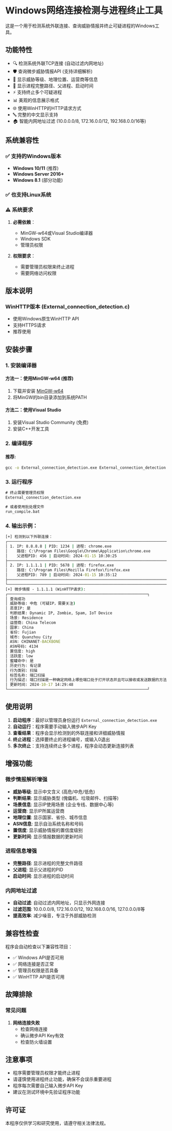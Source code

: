 # Windows网络连接检测与进程终止工具

这是一个用于检测系统外联连接、查询威胁情报并终止可疑进程的Windows工具。

## 功能特性

- 🔍 检测系统外联TCP连接 (自动过滤内网地址)
- 🛡️ 查询微步威胁情报API (支持详细解析)
- 🎯 显示威胁等级、地理位置、运营商等信息
- 📍 显示进程完整路径、父进程、启动时间
- ⚡ 支持终止多个可疑进程
- 📊 美观的信息展示格式
- 🌐 使用WinHTTP的HTTP请求方式
- 🔤 完整的中文显示支持
- 🏠 智能内网地址过滤 (10.0.0.0/8, 172.16.0.0/12, 192.168.0.0/16等)

## 系统兼容性

### ✅ 支持的Windows版本

- **Windows 10/11** (推荐)
- **Windows Server 2016+**
- **Windows 8.1** (部分功能)

### ✅ 也支持Linux系统

### ⚠️ 系统要求

1. **必需依赖**：
   - MinGW-w64或Visual Studio编译器
   - Windows SDK
   - 管理员权限

2. **权限要求**：
   - 需要管理员权限来终止进程
   - 需要网络访问权限

## 版本说明

### WinHTTP版本 (External_connection_detection.c)
- 使用Windows原生WinHTTP API
- 支持HTTPS请求
- 推荐使用

## 安装步骤

### 1. 安装编译器

#### 方法一：使用MinGW-w64 (推荐)
1. 下载并安装 [MinGW-w64](https://www.mingw-w64.org/downloads/)
2. 将MinGW的bin目录添加到系统PATH

#### 方法二：使用Visual Studio
1. 安装Visual Studio Community (免费)
2. 安装C++开发工具

### 2. 编译程序

#### 推荐:
```cmd
gcc -o External_connection_detection.exe External_connection_detection.c utils.c threatbook_api.c -lws2_32 -liphlpapi -lpsapi -lwinhttp
```

### 3. 运行程序

```cmd
# 终止需要管理员权限
External_connection_detection.exe

# 或者使用批处理文件
run_compile.bat
```

### 4. 输出示例：
```cmd
[+] 检测到以下外联连接：
┌─────────────────────────────────────────────────────────────────────────────────────┐
│ 1. IP: 8.8.8.8 | PID: 1234 | 进程: chrome.exe
│    路径: C:\Program Files\Google\Chrome\Application\chrome.exe
│    父进程PID: 456 | 启动时间: 2024-01-15 10:30:25
├─────────────────────────────────────────────────────────────────────────────────────┤
│ 2. IP: 1.1.1.1 | PID: 5678 | 进程: firefox.exe
│    路径: C:\Program Files\Mozilla Firefox\firefox.exe
│    父进程PID: 789 | 启动时间: 2024-01-15 10:35:12
├─────────────────────────────────────────────────────────────────────────────────────┤
└─────────────────────────────────────────────────────────────────────────────────────┘
[+] 微步情报 - 1.1.1.1 (WinHTTP请求):
┌─────────────────────────────────────────────────────────────┐
│ 查询成功
│ 威胁等级: 中危 (可疑IP，需要关注)
│ 恶意IP: 是
│ 判断结果: Dynamic IP, Zombie, Spam, IoT Device
│ 场景: Residence
│ 运营商: China Telecom
│ 国家: China
│ 省份: Fujian
│ 城市: Quanzhou City
│ ASN: CHINANET-BACKBONE
│ ASN号码: 4134
│ 置信度: high
│ 活跃度: low
│ 蜜罐命中: 是
│ 历史行为: 有记录
│ 行为类别: 扫描
│ 标签名称: 端口扫描
│ 行为描述: 端口扫描是一种确定网络上哪些端口处于打开状态并且可以接收或发送数据的方法。它还是将数据包发送到主机上的特定端口并分析响应以识别漏洞的过程。
│ 更新时间: 2024-10-17 14:29:48
└─────────────────────────────────────────────────────────────┘
```

## 使用说明

1. **启动程序**：最好以管理员身份运行 `External_connection_detection.exe`
2. **自动运行**：程序需要手动输入微步API Key
3. **查看结果**：程序会显示检测到的外联连接和详细威胁情报
4. **终止进程**：选择要终止的进程编号，或输入0退出
5. **多次终止**：支持连续终止多个进程，程序会动态更新连接列表

## 增强功能

### 微步情报解析增强
- **威胁等级**: 显示中文含义 (高危/中危/低危)
- **判断结果**: 显示威胁类型 (傀儡机、垃圾邮件、扫描等)
- **场景信息**: 显示IP使用场景 (企业专线、数据中心等)
- **运营商**: 显示IP所属运营商
- **地理位置**: 显示国家、省份、城市信息
- **ASN信息**: 显示自治系统名称和号码
- **置信度**: 显示威胁情报的置信度级别
- **更新时间**: 显示情报数据的更新时间

### 进程信息增强
- **完整路径**: 显示进程的完整文件路径
- **父进程**: 显示父进程的PID
- **启动时间**: 显示进程的启动时间

### 内网地址过滤
- **自动过滤**: 自动过滤内网地址，只显示外网连接
- **过滤范围**: 10.0.0.0/8, 172.16.0.0/12, 192.168.0.0/16, 127.0.0.0/8等
- **提高效率**: 减少噪音，专注于外部威胁检测

## 兼容性检查

程序会自动检查以下兼容性项目：

- ✅ Windows API是否可用
- ✅ 网络连接是否正常
- ✅ 管理员权限是否具备
- ✅ WinHTTP API是否可用

## 故障排除

### 常见问题

1. **网络连接失败**
   - 检查网络连接
   - 确认微步API Key有效
   - 检查防火墙设置

## 注意事项

- 程序需要管理员权限才能终止进程
- 请谨慎使用进程终止功能，确保不会误杀重要进程
- 程序每次需要自己输入微步API Key
- 建议在测试环境中先验证程序功能

## 许可证

本程序仅供学习和研究使用，请遵守相关法律法规。
